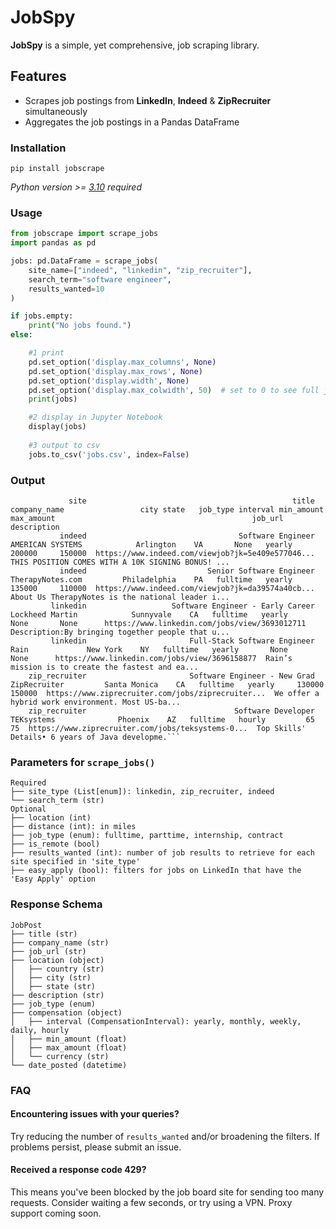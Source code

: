 # JobSpy

**JobSpy** is a simple, yet comprehensive, job scraping library.
## Features

- Scrapes job postings from **LinkedIn**, **Indeed** & **ZipRecruiter** simultaneously
- Aggregates the job postings in a Pandas DataFrame

### Installation
`pip install jobscrape`  
  
  _Python version >= [3.10](https://www.python.org/downloads/release/python-3100/) required_ 

### Usage

```python
from jobscrape import scrape_jobs
import pandas as pd

jobs: pd.DataFrame = scrape_jobs(
    site_name=["indeed", "linkedin", "zip_recruiter"],
    search_term="software engineer",
    results_wanted=10
)

if jobs.empty:
    print("No jobs found.")
else:

    #1 print
    pd.set_option('display.max_columns', None)
    pd.set_option('display.max_rows', None)
    pd.set_option('display.width', None)
    pd.set_option('display.max_colwidth', 50)  # set to 0 to see full job url / desc
    print(jobs)

    #2 display in Jupyter Notebook
    display(jobs)
    
    #3 output to csv
    jobs.to_csv('jobs.csv', index=False)
```

### Output
```
             site                                              title                    company_name                 city state   job_type interval min_amount max_amount                                            job_url                                        description
           indeed                                  Software Engineer                AMERICAN SYSTEMS            Arlington    VA       None   yearly     200000     150000  https://www.indeed.com/viewjob?jk=5e409e577046...  THIS POSITION COMES WITH A 10K SIGNING BONUS! ...
           indeed                           Senior Software Engineer                TherapyNotes.com         Philadelphia    PA   fulltime   yearly     135000     110000  https://www.indeed.com/viewjob?jk=da39574a40cb...  About Us TherapyNotes is the national leader i...
         linkedin                   Software Engineer - Early Career                 Lockheed Martin            Sunnyvale    CA   fulltime   yearly       None       None      https://www.linkedin.com/jobs/view/3693012711  Description:By bringing together people that u...
         linkedin                       Full-Stack Software Engineer                            Rain             New York    NY   fulltime   yearly       None       None      https://www.linkedin.com/jobs/view/3696158877  Rain’s mission is to create the fastest and ea...
    zip_recruiter                       Software Engineer - New Grad                    ZipRecruiter         Santa Monica    CA   fulltime   yearly     130000     150000  https://www.ziprecruiter.com/jobs/ziprecruiter...  We offer a hybrid work environment. Most US-ba...
    zip_recruiter                                 Software Developer                      TEKsystems              Phoenix    AZ   fulltime   hourly         65         75  https://www.ziprecruiter.com/jobs/teksystems-0...  Top Skills' Details• 6 years of Java developme.```
```
### Parameters for `scrape_jobs()`


```plaintext
Required
├── site_type (List[enum]): linkedin, zip_recruiter, indeed
└── search_term (str)
Optional
├── location (int)
├── distance (int): in miles
├── job_type (enum): fulltime, parttime, internship, contract
├── is_remote (bool)
├── results_wanted (int): number of job results to retrieve for each site specified in 'site_type'
├── easy_apply (bool): filters for jobs on LinkedIn that have the 'Easy Apply' option
```

### Response Schema
```plaintext
JobPost
├── title (str)
├── company_name (str)
├── job_url (str)
├── location (object)
│   ├── country (str)
│   ├── city (str)
│   ├── state (str)
├── description (str)
├── job_type (enum)
├── compensation (object)
│   ├── interval (CompensationInterval): yearly, monthly, weekly, daily, hourly
│   ├── min_amount (float)
│   ├── max_amount (float)
│   └── currency (str)
└── date_posted (datetime)

```


### FAQ
  
#### Encountering issues with your queries?
  
Try reducing the number of `results_wanted` and/or broadening the filters. If problems persist, please submit an issue.
  
#### Received a response code 429?
This means you've been blocked by the job board site for sending too many requests. Consider waiting a few seconds, or try using a VPN. Proxy support coming soon.
  
